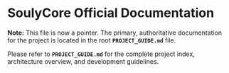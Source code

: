 # SoulyCore Official Documentation

**Note:** This file is now a pointer. The primary, authoritative documentation for the project is located in the root **`PROJECT_GUIDE.md`** file.

Please refer to **`PROJECT_GUIDE.md`** for the complete project index, architecture overview, and development guidelines.